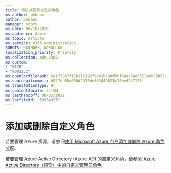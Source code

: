 ```yaml
---
title: 添加或删除自定义角色
ms.author: pebaum
author: pebaum
manager: scotv
ms.date: 08/10/2020
ms.audience: Admin
ms.topic: article
ms.service: o365-administration
ROBOTS: NOINDEX, NOFOLLOW
localization_priority: Priority
ms.collection: Adm_O365
ms.custom:
- "6176"
- "9003232"
ms.openlocfilehash: 6e1f3867f11b11c192f9942bc90d50f68ac24e5585aeb85b930b7c264f282d07
ms.sourcegitcommit: b5f7da89a650d2915dc652449623c78be6247175
ms.translationtype: HT
ms.contentlocale: zh-CN
ms.lasthandoff: 08/05/2021
ms.locfileid: "53954327"
---
```

# <a name="add-or-remove-a-custom-role"></a>添加或删除自定义角色

若要管理 Azure 资源，请参阅[使用 Microsoft Azure 门户添加或删除 Azure 角色分配](https://docs.microsoft.com/azure/role-based-access-control/role-assignments-portal)。

若要管理 Azure Active Directory (Azure AD) 的自定义角色，请参阅 [Azure Active Directory（预览）中的自定义管理员角色](https://docs.microsoft.com/azure/active-directory/users-groups-roles/roles-custom-overview)。
